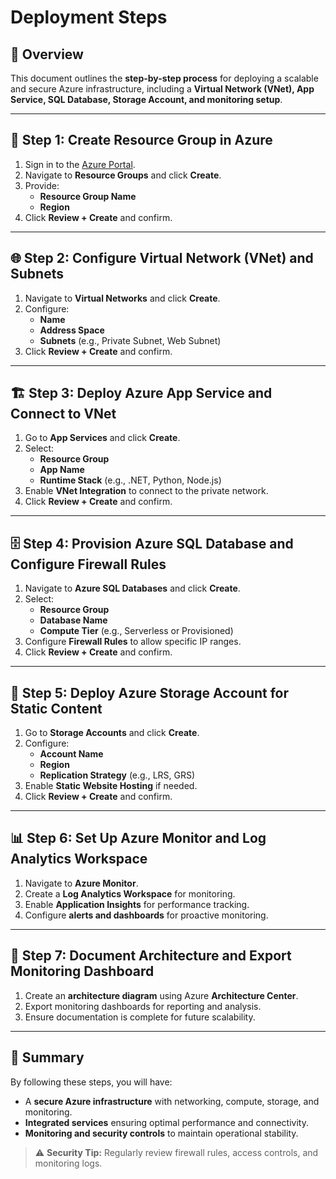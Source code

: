 # Deployment Steps

## 📌 Overview
This document outlines the **step-by-step process** for deploying a scalable and secure Azure infrastructure, including a **Virtual Network (VNet), App Service, SQL Database, Storage Account, and monitoring setup**.

---

## 🚀 Step 1: Create Resource Group in Azure
1. Sign in to the [Azure Portal](https://portal.azure.com/).
2. Navigate to **Resource Groups** and click **Create**.
3. Provide:
   - **Resource Group Name**
   - **Region**
4. Click **Review + Create** and confirm.

---

## 🌐 Step 2: Configure Virtual Network (VNet) and Subnets
1. Navigate to **Virtual Networks** and click **Create**.
2. Configure:
   - **Name**
   - **Address Space**
   - **Subnets** (e.g., Private Subnet, Web Subnet)
3. Click **Review + Create** and confirm.

---

## 🏗 Step 3: Deploy Azure App Service and Connect to VNet
1. Go to **App Services** and click **Create**.
2. Select:
   - **Resource Group**
   - **App Name**
   - **Runtime Stack** (e.g., .NET, Python, Node.js)
3. Enable **VNet Integration** to connect to the private network.
4. Click **Review + Create** and confirm.

---

## 🗄 Step 4: Provision Azure SQL Database and Configure Firewall Rules
1. Navigate to **Azure SQL Databases** and click **Create**.
2. Select:
   - **Resource Group**
   - **Database Name**
   - **Compute Tier** (e.g., Serverless or Provisioned)
3. Configure **Firewall Rules** to allow specific IP ranges.
4. Click **Review + Create** and confirm.

---

## 📂 Step 5: Deploy Azure Storage Account for Static Content
1. Go to **Storage Accounts** and click **Create**.
2. Configure:
   - **Account Name**
   - **Region**
   - **Replication Strategy** (e.g., LRS, GRS)
3. Enable **Static Website Hosting** if needed.
4. Click **Review + Create** and confirm.

---

## 📊 Step 6: Set Up Azure Monitor and Log Analytics Workspace
1. Navigate to **Azure Monitor**.
2. Create a **Log Analytics Workspace** for monitoring.
3. Enable **Application Insights** for performance tracking.
4. Configure **alerts and dashboards** for proactive monitoring.

---

## 📄 Step 7: Document Architecture and Export Monitoring Dashboard
1. Create an **architecture diagram** using Azure **Architecture Center**.
2. Export monitoring dashboards for reporting and analysis.
3. Ensure documentation is complete for future scalability.

---

## 📌 Summary
By following these steps, you will have:
- A **secure Azure infrastructure** with networking, compute, storage, and monitoring.
- **Integrated services** ensuring optimal performance and connectivity.
- **Monitoring and security controls** to maintain operational stability.

> ⚠ **Security Tip:** Regularly review firewall rules, access controls, and monitoring logs.
